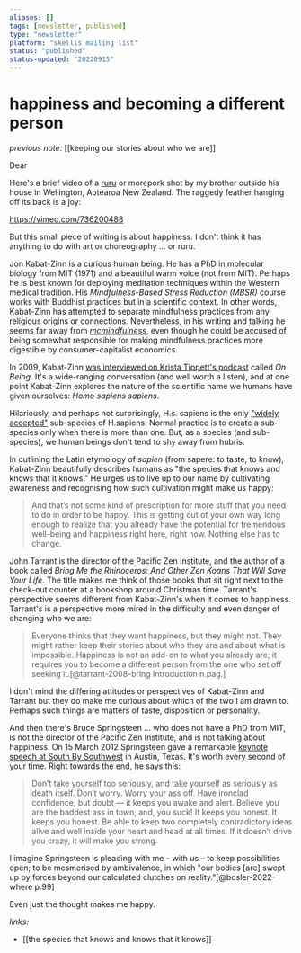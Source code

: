 ```yaml
---
aliases: []
tags: [newsletter, published]
type: "newsletter"
platform: "skellis mailing list"
status: "published"
status-updated: "20220915"
---
```



# happiness and becoming a different person

_previous note:_ [[keeping our stories about who we are]]

Dear

Here's a brief video of a [ruru](https://www.doc.govt.nz/nature/native-animals/birds/birds-a-z/morepork-ruru/) or morepork shot by my brother outside his house in Wellington, Aotearoa New Zealand. The raggedy feather hanging off its back is a joy:

https://vimeo.com/736200488

But this small piece of writing is about happiness. I don't think it has anything to do with art or choreography ... or ruru.

Jon Kabat-Zinn is a curious human being. He has a PhD in molecular biology from MIT (1971) and a beautiful warm voice (not from MIT). Perhaps he is best known for deploying meditation techniques within the Western medical tradition. His _Mindfulness-Based Stress Reduction (MBSR)_ course works with Buddhist practices but in a scientific context. In other words, Kabat-Zinn has attempted to separate mindfulness practices from any religious origins or connections. Nevertheless, in his writing and talking he seems far away from _[mcmindfulness](https://www.psychologytoday.com/us/blog/straight-talk/201406/mcmindfulness)_, even though he could be accused of being somewhat responsible for making mindfulness practices more digestible by consumer-capitalist economics. 

In 2009, Kabat-Zinn [was interviewed on Krista Tippett's podcast](https://onbeing.org/programs/jon-kabat-zinn-opening-to-our-lives) called _On Being._ It's a wide-ranging conversation (and well worth a listen), and at one point Kabat-Zinn explores the nature of the scientific name we humans have given ourselves: _Homo sapiens sapiens_. 

Hilariously, and perhaps not surprisingly, H.s. sapiens is the only ["widely accepted"](https://www.britannica.com/topic/Homo-sapiens-sapiens) sub-species of H.sapiens. Normal practice is to create a sub-species only when there is more than one. But, as a species (and sub-species), we human beings don't tend to shy away from hubris. 

In outlining the Latin etymology of _sapien_ (from sapere: to taste, to know), Kabat-Zinn beautifully describes humans as "the species that knows and knows that it knows." He urges us to live up to our name by cultivating awareness and recognising how such cultivation might make us happy:

> And that’s not some kind of prescription for more stuff that you need to do in order to be happy. This is getting out of your own way long enough to realize that you already have the potential for tremendous well-being and happiness right here, right now. Nothing else has to change. 

John Tarrant is the director of the Pacific Zen Institute, and the author of a book called _Bring Me the Rhinoceros: And Other Zen Koans That Will Save Your Life_. The title makes me think of those books that sit right next to the check-out counter at a bookshop around Christmas time. Tarrant's perspective seems different from Kabat-Zinn's when it comes to happiness. Tarrant's is a perspective more mired in the difficulty and even danger of changing who we are:

> Everyone thinks that they want happiness, but they might not. They might rather keep their stories about who they are and about what is impossible. Happiness is not an add-on to what you already are; it requires you to become a different person from the one who set off seeking it.[@tarrant-2008-bring Introduction n.pag.]

I don't mind the differing attitudes or perspectives of Kabat-Zinn and Tarrant but they do make me curious about which of the two I am drawn to. Perhaps such things are matters of taste, disposition or personality. 

And then there's Bruce Springsteen ... who does not have a PhD from MIT, is not the director of the Pacific Zen Institute, and is not talking about happiness. On 15 March 2012 Springsteen gave a remarkable [keynote speech at South By Southwest](https://www.npr.org/2012/03/16/148778665/bruce-springsteens-sxsw-2012-keynote-speech?t=1606310285599) in Austin, Texas. It's worth every second of your time. Right towards the end, he says this:

> Don’t take yourself too seriously, and take yourself as seriously as death itself. Don’t worry. Worry your ass off. Have ironclad confidence, but doubt — it keeps you awake and alert. Believe you are the baddest ass in town, and, you suck! It keeps you honest. It keeps you honest. Be able to keep two completely contradictory ideas alive and well inside your heart and head at all times. If it doesn’t drive you crazy, it will make you strong.

I imagine Springsteen is pleading with me – with us – to keep possibilities open; to be mesmerised by ambivalence, in which "our bodies [are] swept up by forces beyond our calculated clutches on reality."[@bosler-2022-where p.99]

Even just the thought makes me happy. 



_links:_

- [[the species that knows and knows that it knows]]



